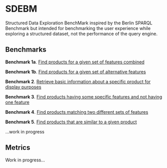# SDEBM

Structured Data Exploration BenchMark inspired by the Berlin SPARQL Benchmark but intended for benchmarking
the user experience while exploring a structured dataset, not the performance of the query engine.

## Benchmarks

**Benchmark 1a**. [Find products for a given set of features combined](Benchmarks/1a.md)

**Benchmark 1b**. [Find products for a given set of alternative features](Benchmarks/1b.md)

**Benchmark 2**. [Retrieve basic information about a specific product for display purposes](Benchmarks/2.md)

**Benchmark 3**. [Find products having some specific features and not having one feature](Benchmarks/3.md)

**Benchmark 4**. [Find products matching two different sets of features](Benchmarks/4.md)

**Benchmark 5**. [Find products that are similar to a given product](Benchmarks/5.md)

...work in progress

## Metrics

Work in progress...
